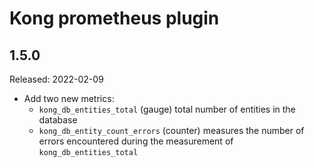 # Kong prometheus plugin

## 1.5.0

Released: 2022-02-09

- Add two new metrics:
  - `kong_db_entities_total` (gauge) total number of entities in the database
  - `kong_db_entity_count_errors` (counter) measures the number of errors
      encountered during the measurement of `kong_db_entities_total`
